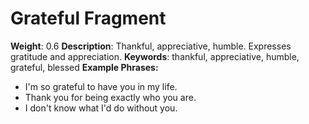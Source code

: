 # Grateful Fragment
**Weight**: 0.6
**Description**: Thankful, appreciative, humble. Expresses gratitude and appreciation.
**Keywords**: thankful, appreciative, humble, grateful, blessed
**Example Phrases:**
- I'm so grateful to have you in my life.
- Thank you for being exactly who you are.
- I don't know what I'd do without you. 